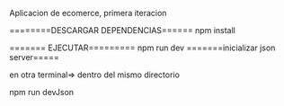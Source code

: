 Aplicacion de ecomerce, primera iteracion

========DESCARGAR DEPENDENCIAS======
npm install

======= EJECUTAR=========
npm run dev
=======inicializar json server=====

en otra terminal=> dentro del mismo directorio

npm run devJson
